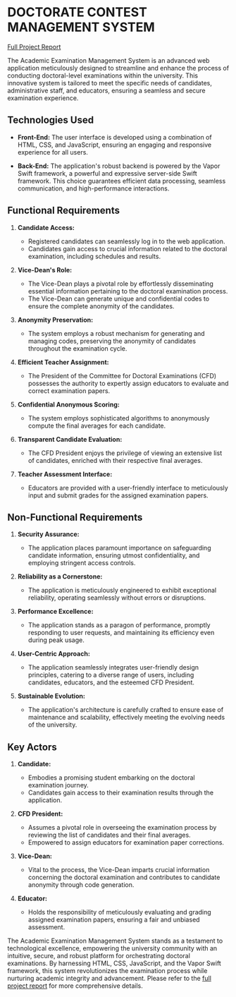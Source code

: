 # DOCTORATE CONTEST MANAGEMENT SYSTEM 

[Full Project Report](https://github.com/Napi55/ConcourDoc2UC/files/12241518/EDL-Rapport45.pdf)

The Academic Examination Management System is an advanced web application meticulously designed to streamline and enhance the process of conducting doctoral-level examinations within the university. This innovative system is tailored to meet the specific needs of candidates, administrative staff, and educators, ensuring a seamless and secure examination experience.

## Technologies Used

- **Front-End:** The user interface is developed using a combination of HTML, CSS, and JavaScript, ensuring an engaging and responsive experience for all users.

- **Back-End:** The application's robust backend is powered by the Vapor Swift framework, a powerful and expressive server-side Swift framework. This choice guarantees efficient data processing, seamless communication, and high-performance interactions.

## Functional Requirements

1. **Candidate Access:**
   - Registered candidates can seamlessly log in to the web application.
   - Candidates gain access to crucial information related to the doctoral examination, including schedules and results.

2. **Vice-Dean's Role:**
   - The Vice-Dean plays a pivotal role by effortlessly disseminating essential information pertaining to the doctoral examination process.
   - The Vice-Dean can generate unique and confidential codes to ensure the complete anonymity of the candidates.

3. **Anonymity Preservation:**
   - The system employs a robust mechanism for generating and managing codes, preserving the anonymity of candidates throughout the examination cycle.

4. **Efficient Teacher Assignment:**
   - The President of the Committee for Doctoral Examinations (CFD) possesses the authority to expertly assign educators to evaluate and correct examination papers.

5. **Confidential Anonymous Scoring:**
   - The system employs sophisticated algorithms to anonymously compute the final averages for each candidate.

6. **Transparent Candidate Evaluation:**
   - The CFD President enjoys the privilege of viewing an extensive list of candidates, enriched with their respective final averages.

7. **Teacher Assessment Interface:**
   - Educators are provided with a user-friendly interface to meticulously input and submit grades for the assigned examination papers.

## Non-Functional Requirements

1. **Security Assurance:**
   - The application places paramount importance on safeguarding candidate information, ensuring utmost confidentiality, and employing stringent access controls.

2. **Reliability as a Cornerstone:**
   - The application is meticulously engineered to exhibit exceptional reliability, operating seamlessly without errors or disruptions.

3. **Performance Excellence:**
   - The application stands as a paragon of performance, promptly responding to user requests, and maintaining its efficiency even during peak usage.

4. **User-Centric Approach:**
   - The application seamlessly integrates user-friendly design principles, catering to a diverse range of users, including candidates, educators, and the esteemed CFD President.

5. **Sustainable Evolution:**
   - The application's architecture is carefully crafted to ensure ease of maintenance and scalability, effectively meeting the evolving needs of the university.

## Key Actors

1. **Candidate:**
   - Embodies a promising student embarking on the doctoral examination journey.
   - Candidates gain access to their examination results through the application.

2. **CFD President:**
   - Assumes a pivotal role in overseeing the examination process by reviewing the list of candidates and their final averages.
   - Empowered to assign educators for examination paper corrections.

3. **Vice-Dean:**
   - Vital to the process, the Vice-Dean imparts crucial information concerning the doctoral examination and contributes to candidate anonymity through code generation.

4. **Educator:**
   - Holds the responsibility of meticulously evaluating and grading assigned examination papers, ensuring a fair and unbiased assessment.

The Academic Examination Management System stands as a testament to technological excellence, empowering the university community with an intuitive, secure, and robust platform for orchestrating doctoral examinations. By harnessing HTML, CSS, JavaScript, and the Vapor Swift framework, this system revolutionizes the examination process while nurturing academic integrity and advancement. Please refer to the [full project report](https://github.com/Napi55/ConcourDoc2UC/files/12241518/EDL-Rapport45.pdf) for more comprehensive details.
